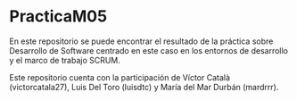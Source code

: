 # PracticaM05

En este repositorio se puede encontrar el resultado de la práctica sobre Desarrollo de Software centrado en este caso en los entornos de desarrollo y el marco de trabajo SCRUM.

Este repositorio cuenta con la participación de Víctor Català (victorcatala27), Luis Del Toro (luisdtc) y María del Mar Durbán (mardrrr).
